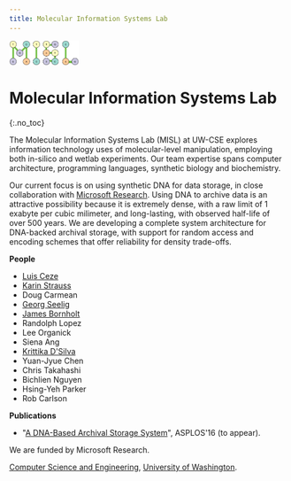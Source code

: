 ```yaml
---
title: Molecular Information Systems Lab
---
```


<img class="logo" src="/img/misl.png" style="width: 25%" />

# Molecular Information Systems Lab
{:.no_toc}

The Molecular Information Systems Lab (MISL) at UW-CSE explores information technology uses of molecular-level manipulation, employing both in-silico and wetlab experiments. Our team expertise spans computer architecture, programming languages, synthetic biology and biochemistry. 

Our current focus is on using synthetic DNA for data storage, in close collaboration with [Microsoft Research](http://research.microsoft.com/en-us/projects/dnastorage/). Using DNA to archive data is an attractive possibility because it is extremely dense, with a raw limit of 1 exabyte per cubic milimeter, and long-lasting, with observed half-life of over 500 years. We are developing a complete system  architecture for DNA-backed archival storage, with support for random access and encoding schemes that offer reliability for density trade-offs. 

**People**

* [Luis Ceze](https://homes.cs.washington.edu/~luisceze/)
* [Karin Strauss](http://research.microsoft.com/en-us/people/kstrauss/)
* Doug Carmean
* [Georg Seelig](https://homes.cs.washington.edu/~seelig/)
* [James Bornholt](https://homes.cs.washington.edu/~bornholt/)
* Randolph Lopez
* Lee Organick
* Siena Ang
* [Krittika D'Silva](http://www.krittikadsilva.com/)
* Yuan-Jyue Chen
* Chris Takahashi
* Bichlien Nguyen
* Hsing-Yeh Parker
* Rob Carlson

**Publications**

* "[A DNA-Based Archival Storage System](https://homes.cs.washington.edu/~luisceze/publications/dnastorage-asplos16.pdf)", ASPLOS'16 (to appear).

We are funded by Microsoft Research. 

[Computer Science and Engineering](http://www.cs.washington.edu), [University of Washington](http://www.washington.edu).

